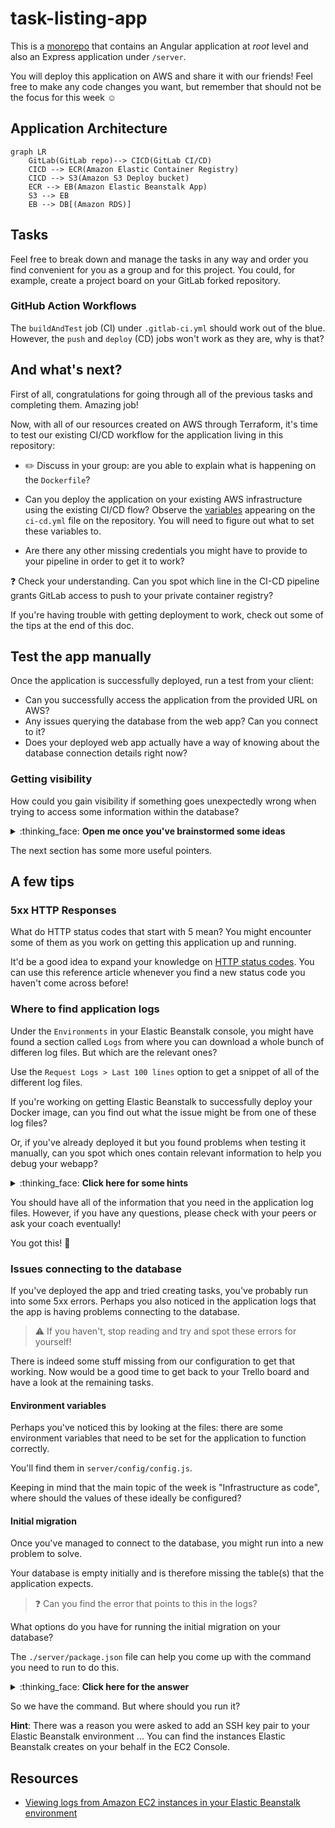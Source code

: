 # task-listing-app

This is a [monorepo](https://github.com/joelparkerhenderson/monorepo_vs_polyrepo) that contains an Angular application at *root* level and also an Express application under `/server`.

You will deploy this application on AWS and share it with our friends! Feel free to make any code changes you want, but remember that should not be the focus for this week :relaxed:

## Application Architecture

```mermaid
graph LR
    GitLab(GitLab repo)--> CICD(GitLab CI/CD)
    CICD --> ECR(Amazon Elastic Container Registry)
    CICD --> S3(Amazon S3 Deploy bucket)
    ECR --> EB(Amazon Elastic Beanstalk App)
    S3 --> EB
    EB --> DB[(Amazon RDS)]
```


## Tasks

Feel free to break down and manage the tasks in any way and order you find convenient for you as a group and for this project. You could, for example, create a project board on your GitLab forked repository.

### GitHub Action Workflows

The `buildAndTest` job (CI) under `.gitlab-ci.yml` should work out of the blue.
However, the `push` and `deploy` (CD) jobs won't work as they are, why is that?

## And what's next?

First of all, congratulations for going through all of the previous tasks and completing them. Amazing job!

Now, with all of our resources created on AWS through Terraform, it's time to test our existing CI/CD workflow for the application living in this repository:

- :pencil2: Discuss in your group: are you able to explain what is happening on the `Dockerfile`?

- Can you deploy the application on your existing AWS infrastructure using the existing CI/CD flow? Observe the [variables](https://docs.gitlab.com/ee/ci/variables/) appearing on the `ci-cd.yml` file on the repository. You will need to figure out what to set these variables to.

- Are there any other missing credentials you might have to provide to your pipeline in order to get it to work?

:question: Check your understanding. Can you spot which line in the CI-CD pipeline grants GitLab access to push to your private container registry?

If you're having trouble with getting deployment to work, check out some of the tips at the end of this doc.

## Test the app manually

Once the application is successfully deployed, run a test from your client:

- Can you successfully access the application from the provided URL on AWS?
- Any issues querying the database from the web app? Can you connect to it?
- Does your deployed web app actually have a way of knowing about the database connection details right now?


### Getting visibility 

How could you gain visibility if something goes unexpectedly wrong when trying to access some information within the database? 

<details>
<summary> :thinking_face: <b>Open me once you've brainstormed some ideas</b></summary>

You could open the **Network** tab under your browser DevTools, navigate to `/dashboard` and search for a request named `tasks`. What's the response you're getting?
The aim is to get a `200` response but that's probably not what's happening right now.

You may also find some useful information in the `server logs` ...

</details>

The next section has some more useful pointers.

## A few tips

### 5xx HTTP Responses

What do HTTP status codes that start with 5 mean? You might encounter some of them as you work on getting this application up and running.

It'd be a good idea to expand your knowledge on [HTTP status codes](https://developer.mozilla.org/en-US/docs/Web/HTTP/Status).
You can use this reference article whenever you find a new status code you haven't come across before!

### Where to find application logs

Under the `Environments` in your Elastic Beanstalk console, you might have found a section called `Logs` from where you can download a whole bunch of differen log files. But which are the relevant ones?

Use the `Request Logs > Last 100 lines` option to get a snippet of all of the different log files.

If you're working on getting Elastic Beanstalk to successfully deploy your Docker image, can you find out what the issue might be from one of these log files?

Or, if you've already deployed it but you found problems when testing it manually, can you spot which ones contain relevant information to help you debug your webapp?

<details>
<summary> :thinking_face: <b>Click here for some hints</b></summary>

Use the [Elastic Beanstalk docs on logging](https://docs.aws.amazon.com/elasticbeanstalk/latest/dg/using-features.logging.html) to help you figure out which logs contain which information.

In particular, have a look at the `eb-engine.log` file and the log files under `/var/log/eb-docker/containers/eb-current-app/`.

What sort of information can we extract from them? Which parts of the system emit these logs?

</details>

You should have all of the information that you need in the application log files.
However, if you have any questions, please check with your peers or ask your coach eventually!

You got this! :star2:

### Issues connecting to the database

If you've deployed the app and tried creating tasks, you've probably run into some 5xx errors. Perhaps you also noticed in the application logs that the app is having problems connecting to the database.

> :warning: If you haven't, stop reading and try and spot these errors for yourself!

There is indeed some stuff missing from our configuration to get that working.
Now would be a good time to get back to your Trello board and have a look at the remaining tasks.

#### Environment variables

Perhaps you've noticed this by looking at the files: there are some environment variables that need to be set for the application to function correctly. 

You'll find them in `server/config/config.js`.

Keeping in mind that the main topic of the week is "Infrastructure as code", where should the values of these ideally be configured?

#### Initial migration

Once you've managed to connect to the database, you might run into a new problem to solve.

Your database is empty initially and is therefore missing the table(s) that the application expects.

> :question: Can you find the error that points to this in the logs?

What options do you have for running the initial migration on your database?

The `./server/package.json` file can help you come up with the command you need to run to do this.

<details>
<summary> :thinking_face: <b>Click here for the answer</b></summary>

The `package.json` file has an entry in the `scripts` section that reads:

```
"migrate": "NODE_ENV=test npx sequelize-cli db:migrate"
```

This gives us the command we need to run: `npx sequelize-cli db:migrate`.
We omit the `NODE_ENV=test` because we want to run this in production.

</details>


So we have the command. But where should you run it?

**Hint**: There was a reason you were asked to add an SSH key pair to your Elastic Beanstalk environment ... You can find the instances Elastic Beanstalk creates on your behalf in the EC2 Console.

## Resources

- [Viewing logs from Amazon EC2 instances in your Elastic Beanstalk environment](https://docs.aws.amazon.com/elasticbeanstalk/latest/dg/using-features.logging.html)

